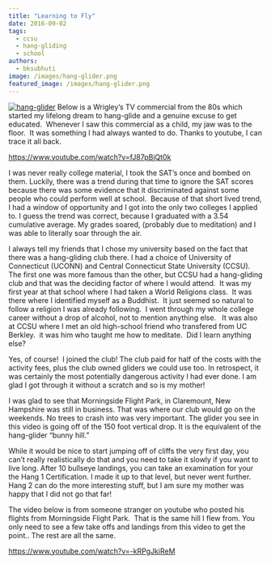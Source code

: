 ```yaml
---
title: "Learning to Fly"
date: 2016-09-02
tags: 
  - ccsu
  - hang-gliding
  - school
authors: 
  - bksubhuti
image: /images/hang-glider.png
featured_image: /images/hang-glider.png
---
```


[![hang-glider](/images/hang-glider.png)](/images/2016/09/hang-glider.png) Below is a Wrigley’s TV commercial from the 80s which started my lifelong dream to hang-glide and a genuine excuse to get educated.  Whenever I saw this commercial as a child, my jaw was to the floor.  It was something I had always wanted to do. Thanks to youtube, I can trace it all back.

https://www.youtube.com/watch?v=fJ87pBjQt0k

I was never really college material, I took the SAT’s once and bombed on them. Luckily, there was a trend during that time to ignore the SAT scores because there was some evidence that it discriminated against some people who could perform well at school.  Because of that short lived trend, I had a window of opportunity and I got into the only two colleges I applied to. I guess the trend was correct, because I graduated with a 3.54 cumulative average. My grades soared, (probably due to meditation) and I was able to literally soar through the air.

I always tell my friends that I chose my university based on the fact that there was a hang-gliding club there. I had a choice of University of Connecticut (UCONN) and Central Connecticut State University (CCSU). The first one was more famous than the other, but CCSU had a hang-gliding club and that was the deciding factor of where I would attend.  It was my first year at that school where I had taken a World Religions class.  It was there where I identified myself as a Buddhist.  It just seemed so natural to follow a religion I was already following.  I went through my whole college career without a drop of alcohol, not to mention anything else.   It was also at CCSU where I met an old high-school friend who transfered from UC Berkley.  it was him who taught me how to meditate.  Did I learn anything else?

Yes, of course!  I joined the club! The club paid for half of the costs with the activity fees, plus the club owned gliders we could use too. In retrospect, it was certainly the most potentially dangerous activity I had ever done. I am glad I got through it without a scratch and so is my mother!

I was glad to see that Morningside Flight Park, in Claremount, New Hampshire was still in business. That was where our club would go on the weekends. No trees to crash into was very important. The glider you see in this video is going off of the 150 foot vertical drop. It is the equivalent of the hang-glider “bunny hill.”

While it would be nice to start jumping off of cliffs the very first day, you can’t really realistically do that and you need to take it slowly if you want to live long. After 10 bullseye landings, you can take an examination for your the Hang 1 Certification. I made it up to that level, but never went further. Hang 2 can do the more interesting stuff, but I am sure my mother was happy that I did not go that far!

The video below is from someone stranger on youtube who posted his flights from Morningside Flight Park.  That is the same hill I flew from. You only need to see a few take offs and landings from this video to get the point.. The rest are all the same.

https://www.youtube.com/watch?v=-kRPgJkiReM